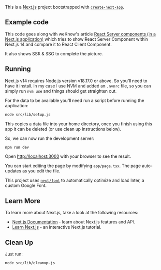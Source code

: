 This is a [Next.js](https://nextjs.org/) project bootstrapped with [`create-next-app`](https://github.com/vercel/next.js/tree/canary/packages/create-next-app).

## Example code

This code goes along with weKnow's article [React Server components (in a Next.js application)]() which tries to show React Server Component within Next.js 14 and compare it to React Client Component.

It also shows SSR & SSG to complete the picture.

## Running

Next.js v14 requires Node.js version v18.17.0 or above. So you'll need to have it install. In my case I use NVM and added an `.nvmrc` file, so you can simply run `nvm use` and things should get straighten out.

For the data to be available you'll need run a script before running the application:

```bash
node src/lib/setup.js
```

This copies a data file into your home directory, once you finish using this app it can be deleted (or use clean up instructions below).

So, we can now run the development server:

```bash
npm run dev
```

Open [http://localhost:3000](http://localhost:3000) with your browser to see the result.

You can start editing the page by modifying `app/page.tsx`. The page auto-updates as you edit the file.

This project uses [`next/font`](https://nextjs.org/docs/basic-features/font-optimization) to automatically optimize and load Inter, a custom Google Font.

## Learn More

To learn more about Next.js, take a look at the following resources:

- [Next.js Documentation](https://nextjs.org/docs) - learn about Next.js features and API.
- [Learn Next.js](https://nextjs.org/learn) - an interactive Next.js tutorial.

## Clean Up

Just run:

```bash
node src/lib/cleanup.js
```
